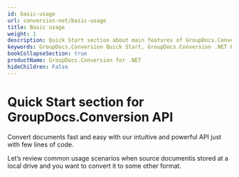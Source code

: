 ```yaml
---
id: basic-usage
url: conversion-net/basic-usage
title: Basic usage
weight: 1
description: Quick Start section about main features of GroupDocs.Conversion API, describes how to convert files with just couple lines of code.
keywords: GroupDocs.Conversion Quick Start, GroupDocs.Conversion .NET Basic Usage, GroupDocs.Conversion Quick Start C#, GroupDocs.Conversion Get Started
bookCollapseSection: true
productName: GroupDocs.Conversion for .NET
hideChildren: False
---
```

# Quick Start section for GroupDocs.Conversion API

Convert documents fast and easy with our intuitive and powerful API just with few lines of code.

Let’s review common usage scenarios when source documentis stored at a local drive and you want to convert it to some other format.
